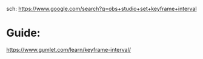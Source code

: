 sch: https://www.google.com/search?q=obs+studio+set+keyframe+interval

# Guide:
https://www.gumlet.com/learn/keyframe-interval/
